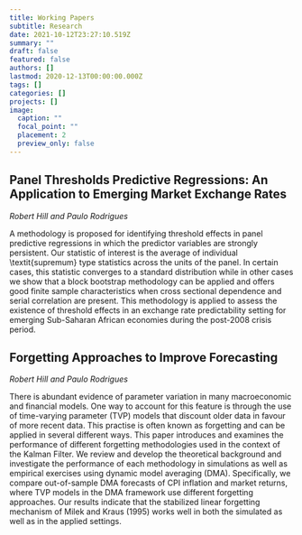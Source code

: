 ```yaml
---
title: Working Papers
subtitle: Research
date: 2021-10-12T23:27:10.519Z
summary: ""
draft: false
featured: false
authors: []
lastmod: 2020-12-13T00:00:00.000Z
tags: []
categories: []
projects: []
image:
  caption: ""
  focal_point: ""
  placement: 2
  preview_only: false
---
```

## Panel Thresholds Predictive Regressions: An Application to Emerging Market Exchange Rates

*Robert Hill and Paulo Rodrigues*

A methodology is proposed for identifying threshold effects in panel predictive regressions in which the predictor variables are strongly persistent. Our statistic of interest is the average of individual \textit{supremum} type statistics across the units of the panel. In certain cases, this statistic converges to a standard distribution while in other cases we show that a block bootstrap methodology can be applied and offers good finite sample characteristics when cross sectional dependence and serial correlation are present. This methodology is applied to assess the existence of threshold effects in an exchange rate predictability setting for emerging Sub-Saharan African economies during the post-2008 crisis period. 

## Forgetting Approaches to Improve Forecasting

*Robert Hill and Paulo Rodrigues*

There is abundant evidence of parameter variation in many macroeconomic and financial models. One way to account for this feature is through the use of time-varying parameter (TVP) models that discount older data in favour of more recent data. This practise is often known as forgetting and can be applied in several different ways. This paper introduces and examines the performance of different forgetting methodologies used in the context of the Kalman Filter. We review and develop the theoretical
background and investigate the performance of each methodology in simulations as well as empirical exercises using dynamic model averaging (DMA). Specifically, we compare out-of-sample DMA forecasts of CPI inflation and market returns, where TVP models in the DMA framework use different forgetting approaches. Our results indicate that the stabilized linear forgetting mechanism of Milek and Kraus (1995) works well in both the simulated as well as in the applied settings.

